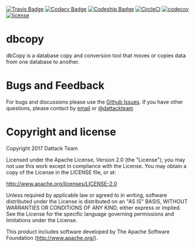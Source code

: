 [![Travis Badge](https://secure.travis-ci.org/dattack/dbcopy.svg?branch=master)](https://travis-ci.org/dattack/dbcopy/builds)
[![Codacy Badge](https://api.codacy.com/project/badge/Grade/ebbfe656384f4f1993ec46fffd1d8aa3)](https://www.codacy.com/app/dattack/dbping)
[![Codeship Badge](https://codeship.com/projects/f73609f0-6fe2-0134-dcfd-3acc74581569/status?branch=master)](https://app.codeship.com/projects/178133)
[![CircleCI](https://circleci.com/gh/dattack/dbcopy.svg?style=svg)](https://circleci.com/gh/dattack/dbcopy)
[![codecov](https://codecov.io/gh/dattack/dbcopy/branch/master/graph/badge.svg)](https://codecov.io/gh/dattack/dbcopy)
[![license](https://img.shields.io/:license-Apache-blue.svg?style=plastic-square)](LICENSE.md)

dbcopy
=======

dbCopy is a database copy and conversion tool that moves or copies data from one database
to another.

Bugs and Feedback
=========
For bugs and discussions please use the [Github Issues](https://github.com/dattack/dbcopy/issues).
If you have other questions, please contact by [email](mailto:dev@dattack.com) or
[@dattackteam](https://twitter.com/dattackteam) 

Copyright and license
=========

Copyright 2017 Dattack Team

Licensed under the Apache License, Version 2.0 (the "License"); you may not use this work 
except in compliance with the License. You may obtain a copy of the License in the LICENSE
file, or at:

http://www.apache.org/licenses/LICENSE-2.0

Unless required by applicable law or agreed to in writing, software distributed under the
License is distributed on an "AS IS" BASIS, WITHOUT WARRANTIES OR CONDITIONS OF ANY KIND,
either express or implied. See the License for the specific language governing permissions
and limitations under the License.

This product includes software developed by The Apache Software Foundation (http://www.apache.org/).

